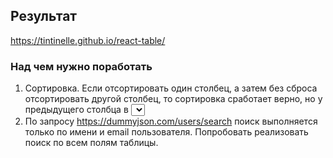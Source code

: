 ## Результат

https://tintinelle.github.io/react-table/

### Над чем нужно поработать
1. Сортировка. Если отсортировать один столбец, а затем без сброса отсортировать другой столбец, то сортировка сработает верно, но у предыдущего столбца в <select> будет отображаться предыдущее (неактуальное) состояние сортировки.
2. По запросу https://dummyjson.com/users/search поиск выполняется только по имени и email пользователя. Попробовать реализовать поиск по всем полям таблицы.
